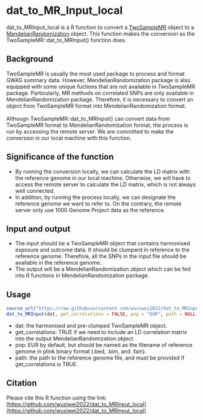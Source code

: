 # dat_to_MR_Input_local
dat_to_MRInput_local is a R function to convert a [TwoSampleMR](https://mrcieu.github.io/TwoSampleMR/) object to a [MendelianRandomization](https://cran.r-project.org/web/packages/MendelianRandomization/index.html) object. This function makes the conversion as the TwoSampleMR::dat_to_MRInput() function does.<br>  

## Background
TwoSampleMR is usually the most used package to process and format GWAS summary data. However, MendelianRandomization package is also equipped with some unique fuctions that are not available in TwoSampleMR package. Particularly, MR methods on correlated SNPs are only available in MendelianRandomization package. Therefore, it is necessary to convert an object from TwoSampleMR format into MendelianRandomization format.<br>  
Althougn TwoSampleMR::dat_to_MRInput() can convert data from TwoSampleMR format to MendelianRandomization format, the process is run by accessing the remote server. We are committed to make the conversion in our local machine with this function.

## Significance of the function
* By running the conversion locally, we can calculate the LD matrix with the reference genome in our local machine. Otherwise, we will have to access the remote server to calculate the LD matrix, which is not always well connected.<br>  
* In addition, by running the process locally, we can designate the reference genome we want to refer to. On the contrary, the remote server only use 1000 Genome Project data as the reference.

## Input and output
* The input should be a TwoSampleMR object that contains harmonised exposure and outcome data. It should be clumperd in reference to the reference genome. Therefore, all the SNPs in the input file should be available in the reference genome.<br>  
* The output will be a MendelianRandomization object which can be fed into R functions in MendelianRandomization package. 

## Usage
```r
source_url("https://raw.githubusercontent.com/wusiwei2022/dat_to_MRInput_local/refs/heads/master/Codes_dat_to_MRInput_local.R")
dat_to_MRInput(dat, get_correlations = FALSE, pop = "EUR", path = NULL)
```
* dat: the harmonised and pre-clumped TwoSampleMR object.<br>
* get_correlations: TRUE if we need to include an LD correlation matrix into the output MendelianRandomization object.<br>
* pop: EUR by default, but should be named as the filename of reference genome in plink binary format (.bed, .bim, and .fam).<br> 
* path: the path to the reference genome file, and must be provided if get_correlations is TRUE. 

## Citation
Please cite this R function using the link: [https://github.com/wusiwei2022/dat_to_MRInput_local](https://github.com/wusiwei2022/dat_to_MRInput_local)
